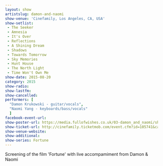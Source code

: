 ```yaml
---
layout: show
artistslug: damon-and-naomi
show-venue: 'Cinefamily, Los Angeles, CA, USA'
show-setlist:
 - The Seeker
 - Amnesia
 - It's Over
 - Reflections
 - A Shining Dream
 - Shadows
 - Towards Tomorrow
 - Sky Memories
 - Hunt House
 - The North Light
 - Time Won't Own Me
show-date: 2015-08-20
category: 2015
show-radio:
show-lastfm:
show-cancelled:
performers: [
  "Damon Krukowski - guitar/vocals",
  "Naomi Yang - keyboards/bass/vocals"
  ]
facebook-event-url:
show-poster-url: https://media.fullofwishes.co.uk/03-damon_and_naomi/show_assets/2015-08-20/damon-and-naomi-fortune-poster.jpg
show-ticket-url: http://cinefamily.ticketmob.com/event.cfm?id=105741&cart
show-venue-website:
show-additional:
show-series: Fortune
---
```

Screening of the film 'Fortune' with live accompamiment from Damon & Naomi
